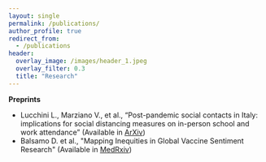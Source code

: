 ```yaml
---
layout: single
permalink: /publications/
author_profile: true
redirect_from:
  - /publications
header:
  overlay_image: /images/header_1.jpeg
  overlay_filter: 0.3
  title: "Research"
---
```


**Preprints**
- Lucchini L., Marziano V., et al., “Post-pandemic social contacts in Italy: implications for social distancing measures on in-person school and work attendance”
(Available in [ArXiv](arXiv:2412.18549))
- Balsamo D. et al., "Mapping Inequities in Global Vaccine Sentiment Research"
(Available in [MedRxiv](https://doi.org/10.1101/2025.01.11.25320376))
